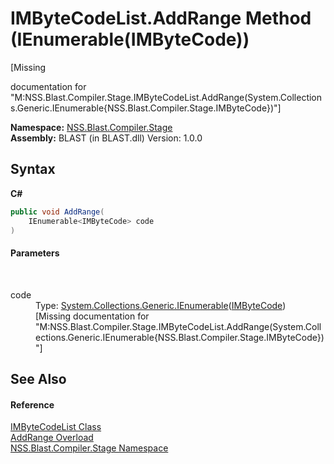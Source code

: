 # IMByteCodeList.AddRange Method (IEnumerable(IMByteCode))
 

\[Missing <summary> documentation for "M:NSS.Blast.Compiler.Stage.IMByteCodeList.AddRange(System.Collections.Generic.IEnumerable{NSS.Blast.Compiler.Stage.IMByteCode})"\]

**Namespace:**&nbsp;<a href="N_NSS_Blast_Compiler_Stage">NSS.Blast.Compiler.Stage</a><br />**Assembly:**&nbsp;BLAST (in BLAST.dll) Version: 1.0.0

## Syntax

**C#**<br />
``` C#
public void AddRange(
	IEnumerable<IMByteCode> code
)
```


#### Parameters
&nbsp;<dl><dt>code</dt><dd>Type: <a href="https://docs.microsoft.com/dotnet/api/system.collections.generic.ienumerable-1" target="_blank" rel="noopener noreferrer">System.Collections.Generic.IEnumerable</a>(<a href="T_NSS_Blast_Compiler_Stage_IMByteCode">IMByteCode</a>)<br />\[Missing <param name="code"/> documentation for "M:NSS.Blast.Compiler.Stage.IMByteCodeList.AddRange(System.Collections.Generic.IEnumerable{NSS.Blast.Compiler.Stage.IMByteCode})"\]</dd></dl>

## See Also


#### Reference
<a href="T_NSS_Blast_Compiler_Stage_IMByteCodeList">IMByteCodeList Class</a><br /><a href="Overload_NSS_Blast_Compiler_Stage_IMByteCodeList_AddRange">AddRange Overload</a><br /><a href="N_NSS_Blast_Compiler_Stage">NSS.Blast.Compiler.Stage Namespace</a><br />